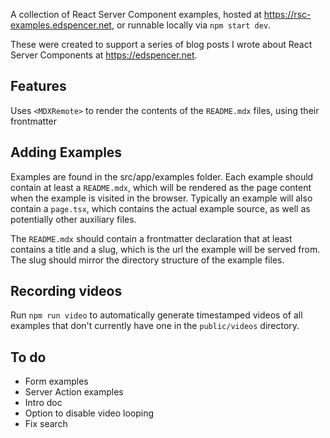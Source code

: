 A collection of React Server Component examples, hosted at https://rsc-examples.edspencer.net, or runnable locally via `npm start dev`.

These were created to support a series of blog posts I wrote about React Server Components at https://edspencer.net.

## Features

Uses `<MDXRemote>` to render the contents of the `README.mdx` files, using their frontmatter

## Adding Examples

Examples are found in the src/app/examples folder. Each example should contain at least a `README.mdx`, which will be rendered as the page content when the example is visited in the browser. Typically an example will also contain a `page.tsx`, which contains the actual example source, as well as potentially other auxiliary files.

The `README.mdx` should contain a frontmatter declaration that at least contains a title and a slug, which is the url the example will be served from. The slug should mirror the directory structure of the example files.

## Recording videos

Run `npm run video` to automatically generate timestamped videos of all examples that don't currently have one in the `public/videos` directory.

## To do

- Form examples
- Server Action examples
- Intro doc
- Option to disable video looping
- Fix search

